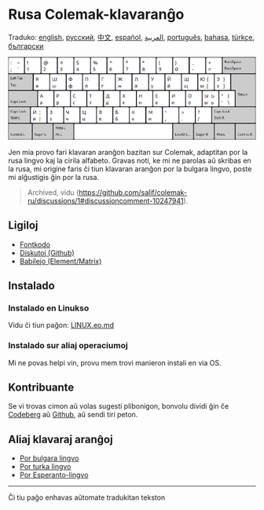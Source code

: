 # Rusa Colemak-klavaranĝo

Traduko: [english](README.md), [русский](README.ru.md), [中文](README.zh-CN.md), [español](README.es.md), [العربية](README.ar.md), [português](README.pt.md), [bahasa](README.id.md), [türkçe](README.tr.md), [български](README.bg.md)

![Antaŭrigardu la rusan Colemak](./media/preview.png)

Jen mia provo fari klavaran aranĝon bazitan sur Colemak, adaptitan por la rusa lingvo kaj la cirila alfabeto.
Gravas noti, ke mi ne parolas aŭ skribas en la rusa, mi origine faris ĉi tiun klavaran aranĝon por la bulgara lingvo, poste mi alĝustigis ĝin por la rusa.

> Archived, vidu (https://github.com/salif/colemak-ru/discussions/1#discussioncomment-10247941).

## Ligiloj

* [Fontkodo](https://codeberg.org/salif/colemak-ru)
* [Diskutoj (Github)](https://github.com/salif/colemak-ru/discussions)
* [Babilejo (Element/Matrix)](https://matrix.to/#/#salif-colemak:mozilla.org)

## Instalado

### Instalado en Linukso

Vidu ĉi tiun paĝon: [LINUX.eo.md](./LINUX.eo.md)

### Instalado sur aliaj operaciumoj

Mi ne povas helpi vin, provu mem trovi manieron instali en via OS.

## Kontribuante

Se vi trovas cimon aŭ volas sugesti plibonigon, bonvolu dividi ĝin ĉe [Codeberg] aŭ [Github], aŭ sendi tiri peton.

[Github]: https://github.com/salif/colemak-ru/discussions
[Codeberg]: https://codeberg.org/salif/colemak-ru/issues

## Aliaj klavaraj aranĝoj

* [Por bulgara lingvo](https://salif.github.io/colemak-bg/)
* [Por turka lingvo](https://salif.github.io/colemak-tr/)
* [Por Esperanto-lingvo](https://salif.github.io/colemak-eo/)

---

Ĉi tiu paĝo enhavas aŭtomate tradukitan tekston
